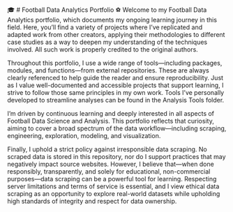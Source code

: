 🎓 # Football Data Analytics Portfolio ⚽
Welcome to my Football Data Analytics portfolio, which documents my ongoing learning journey in this field. Here, you’ll find a variety of projects where I’ve replicated and adapted work from other creators, applying their methodologies to different case studies as a way to deepen my understanding of the techniques involved. All such work is properly credited to the original authors.

Throughout this portfolio, I use a wide range of tools—including packages, modules, and functions—from external repositories. These are always clearly referenced to help guide the reader and ensure reproducibility. Just as I value well-documented and accessible projects that support learning, I strive to follow those same principles in my own work. Tools I’ve personally developed to streamline analyses can be found in the Analysis Tools folder.

I’m driven by continuous learning and deeply interested in all aspects of Football Data Science and Analysis. This portfolio reflects that curiosity, aiming to cover a broad spectrum of the data workflow—including scraping, engineering, exploration, modeling, and visualization.

Finally, I uphold a strict policy against irresponsible data scraping. No scraped data is stored in this repository, nor do I support practices that may negatively impact source websites. However, I believe that—when done responsibly, transparently, and solely for educational, non-commercial purposes—data scraping can be a powerful tool for learning. Respecting server limitations and terms of service is essential, and I view ethical data scraping as an opportunity to explore real-world datasets while upholding high standards of integrity and respect for data ownership.
